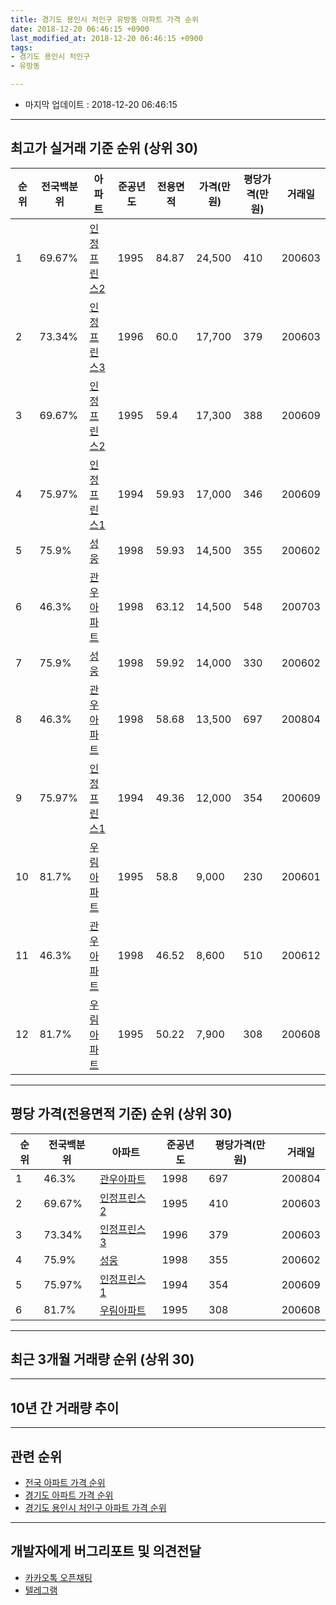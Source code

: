 ```yaml
---
title: 경기도 용인시 처인구 유방동 아파트 가격 순위
date: 2018-12-20 06:46:15 +0900
last_modified_at: 2018-12-20 06:46:15 +0900
tags:
- 경기도 용인시 처인구
- 유방동

---
```


* 마지막 업데이트 : 2018-12-20 06:46:15

---

## 최고가 실거래 기준 순위 (상위 30)


|순위|전국백분위|아파트|준공년도|전용면적|가격(만원)|평당가격(만원)|거래일|
|---|---|---|---|---|---|---|---|
|1|69.67%|[인정프린스2](https://search.naver.com/search.naver?query=%EA%B2%BD%EA%B8%B0%EB%8F%84+%EC%9A%A9%EC%9D%B8%EC%8B%9C+%EC%B2%98%EC%9D%B8%EA%B5%AC+%EC%9C%A0%EB%B0%A9%EB%8F%99+%EC%9D%B8%EC%A0%95%ED%94%84%EB%A6%B0%EC%8A%A42)|1995|84.87|24,500|410|200603|
|2|73.34%|[인정프린스3](https://search.naver.com/search.naver?query=%EA%B2%BD%EA%B8%B0%EB%8F%84+%EC%9A%A9%EC%9D%B8%EC%8B%9C+%EC%B2%98%EC%9D%B8%EA%B5%AC+%EC%9C%A0%EB%B0%A9%EB%8F%99+%EC%9D%B8%EC%A0%95%ED%94%84%EB%A6%B0%EC%8A%A43)|1996|60.0|17,700|379|200603|
|3|69.67%|[인정프린스2](https://search.naver.com/search.naver?query=%EA%B2%BD%EA%B8%B0%EB%8F%84+%EC%9A%A9%EC%9D%B8%EC%8B%9C+%EC%B2%98%EC%9D%B8%EA%B5%AC+%EC%9C%A0%EB%B0%A9%EB%8F%99+%EC%9D%B8%EC%A0%95%ED%94%84%EB%A6%B0%EC%8A%A42)|1995|59.4|17,300|388|200609|
|4|75.97%|[인정프린스1](https://search.naver.com/search.naver?query=%EA%B2%BD%EA%B8%B0%EB%8F%84+%EC%9A%A9%EC%9D%B8%EC%8B%9C+%EC%B2%98%EC%9D%B8%EA%B5%AC+%EC%9C%A0%EB%B0%A9%EB%8F%99+%EC%9D%B8%EC%A0%95%ED%94%84%EB%A6%B0%EC%8A%A41)|1994|59.93|17,000|346|200609|
|5|75.9%|[성웅](https://search.naver.com/search.naver?query=%EA%B2%BD%EA%B8%B0%EB%8F%84+%EC%9A%A9%EC%9D%B8%EC%8B%9C+%EC%B2%98%EC%9D%B8%EA%B5%AC+%EC%9C%A0%EB%B0%A9%EB%8F%99+%EC%84%B1%EC%9B%85)|1998|59.93|14,500|355|200602|
|6|46.3%|[관우아파트](https://search.naver.com/search.naver?query=%EA%B2%BD%EA%B8%B0%EB%8F%84+%EC%9A%A9%EC%9D%B8%EC%8B%9C+%EC%B2%98%EC%9D%B8%EA%B5%AC+%EC%9C%A0%EB%B0%A9%EB%8F%99+%EA%B4%80%EC%9A%B0%EC%95%84%ED%8C%8C%ED%8A%B8)|1998|63.12|14,500|548|200703|
|7|75.9%|[성웅](https://search.naver.com/search.naver?query=%EA%B2%BD%EA%B8%B0%EB%8F%84+%EC%9A%A9%EC%9D%B8%EC%8B%9C+%EC%B2%98%EC%9D%B8%EA%B5%AC+%EC%9C%A0%EB%B0%A9%EB%8F%99+%EC%84%B1%EC%9B%85)|1998|59.92|14,000|330|200602|
|8|46.3%|[관우아파트](https://search.naver.com/search.naver?query=%EA%B2%BD%EA%B8%B0%EB%8F%84+%EC%9A%A9%EC%9D%B8%EC%8B%9C+%EC%B2%98%EC%9D%B8%EA%B5%AC+%EC%9C%A0%EB%B0%A9%EB%8F%99+%EA%B4%80%EC%9A%B0%EC%95%84%ED%8C%8C%ED%8A%B8)|1998|58.68|13,500|697|200804|
|9|75.97%|[인정프린스1](https://search.naver.com/search.naver?query=%EA%B2%BD%EA%B8%B0%EB%8F%84+%EC%9A%A9%EC%9D%B8%EC%8B%9C+%EC%B2%98%EC%9D%B8%EA%B5%AC+%EC%9C%A0%EB%B0%A9%EB%8F%99+%EC%9D%B8%EC%A0%95%ED%94%84%EB%A6%B0%EC%8A%A41)|1994|49.36|12,000|354|200609|
|10|81.7%|[우림아파트](https://search.naver.com/search.naver?query=%EA%B2%BD%EA%B8%B0%EB%8F%84+%EC%9A%A9%EC%9D%B8%EC%8B%9C+%EC%B2%98%EC%9D%B8%EA%B5%AC+%EC%9C%A0%EB%B0%A9%EB%8F%99+%EC%9A%B0%EB%A6%BC%EC%95%84%ED%8C%8C%ED%8A%B8)|1995|58.8|9,000|230|200601|
|11|46.3%|[관우아파트](https://search.naver.com/search.naver?query=%EA%B2%BD%EA%B8%B0%EB%8F%84+%EC%9A%A9%EC%9D%B8%EC%8B%9C+%EC%B2%98%EC%9D%B8%EA%B5%AC+%EC%9C%A0%EB%B0%A9%EB%8F%99+%EA%B4%80%EC%9A%B0%EC%95%84%ED%8C%8C%ED%8A%B8)|1998|46.52|8,600|510|200612|
|12|81.7%|[우림아파트](https://search.naver.com/search.naver?query=%EA%B2%BD%EA%B8%B0%EB%8F%84+%EC%9A%A9%EC%9D%B8%EC%8B%9C+%EC%B2%98%EC%9D%B8%EA%B5%AC+%EC%9C%A0%EB%B0%A9%EB%8F%99+%EC%9A%B0%EB%A6%BC%EC%95%84%ED%8C%8C%ED%8A%B8)|1995|50.22|7,900|308|200608|


---

## 평당 가격(전용면적 기준) 순위 (상위 30)


|순위|전국백분위|아파트|준공년도|평당가격(만원)|거래일|
|---|---|---|---|---|---|
|1|46.3%|[관우아파트](https://search.naver.com/search.naver?query=%EA%B2%BD%EA%B8%B0%EB%8F%84+%EC%9A%A9%EC%9D%B8%EC%8B%9C+%EC%B2%98%EC%9D%B8%EA%B5%AC+%EC%9C%A0%EB%B0%A9%EB%8F%99+%EA%B4%80%EC%9A%B0%EC%95%84%ED%8C%8C%ED%8A%B8)|1998|697|200804|
|2|69.67%|[인정프린스2](https://search.naver.com/search.naver?query=%EA%B2%BD%EA%B8%B0%EB%8F%84+%EC%9A%A9%EC%9D%B8%EC%8B%9C+%EC%B2%98%EC%9D%B8%EA%B5%AC+%EC%9C%A0%EB%B0%A9%EB%8F%99+%EC%9D%B8%EC%A0%95%ED%94%84%EB%A6%B0%EC%8A%A42)|1995|410|200603|
|3|73.34%|[인정프린스3](https://search.naver.com/search.naver?query=%EA%B2%BD%EA%B8%B0%EB%8F%84+%EC%9A%A9%EC%9D%B8%EC%8B%9C+%EC%B2%98%EC%9D%B8%EA%B5%AC+%EC%9C%A0%EB%B0%A9%EB%8F%99+%EC%9D%B8%EC%A0%95%ED%94%84%EB%A6%B0%EC%8A%A43)|1996|379|200603|
|4|75.9%|[성웅](https://search.naver.com/search.naver?query=%EA%B2%BD%EA%B8%B0%EB%8F%84+%EC%9A%A9%EC%9D%B8%EC%8B%9C+%EC%B2%98%EC%9D%B8%EA%B5%AC+%EC%9C%A0%EB%B0%A9%EB%8F%99+%EC%84%B1%EC%9B%85)|1998|355|200602|
|5|75.97%|[인정프린스1](https://search.naver.com/search.naver?query=%EA%B2%BD%EA%B8%B0%EB%8F%84+%EC%9A%A9%EC%9D%B8%EC%8B%9C+%EC%B2%98%EC%9D%B8%EA%B5%AC+%EC%9C%A0%EB%B0%A9%EB%8F%99+%EC%9D%B8%EC%A0%95%ED%94%84%EB%A6%B0%EC%8A%A41)|1994|354|200609|
|6|81.7%|[우림아파트](https://search.naver.com/search.naver?query=%EA%B2%BD%EA%B8%B0%EB%8F%84+%EC%9A%A9%EC%9D%B8%EC%8B%9C+%EC%B2%98%EC%9D%B8%EA%B5%AC+%EC%9C%A0%EB%B0%A9%EB%8F%99+%EC%9A%B0%EB%A6%BC%EC%95%84%ED%8C%8C%ED%8A%B8)|1995|308|200608|


---

## 최근 3개월 거래량 순위 (상위 30)


<div style="width:100%;">
    <canvas id="deal_count_ranking" height="250"></canvas>
</div>


<script>
new Chart(document.getElementById("deal_count_ranking"), {
    type: 'horizontalBar',
    data: {
        labels: ['인정프린스1', '인정프린스2', '인정프린스3', '성웅'],
        datasets: [{
            label: '실거래 수',
            data: [5, 4, 3, 2],
            borderColor: "rgba(255, 0, 128, 1)",
            backgroundColor: "rgba(255, 0, 128, 0.5)",
            fill: false,
        }]
    },
    options: {
        responsive: true,
        title: {
            display: true,
            text: '최근 3개월 거래량 순위'
        },
        tooltips: {
            mode: 'index',
            intersect: false,
            callbacks: {
                title: function(tooltipItems, data) {
                    return "실거래 수:";
                },
                label: function(tooltipItem, data) {
                    return data.labels[tooltipItem.index] + ": " + tooltipItem.xLabel;
                }
            }
        },
        hover: {
            mode: 'nearest',
            intersect: true
        },
        scales: {
            xAxes: [{
                display: true,
                scaleLabel: {
                    display: true,
                    labelString: '실거래 수'
                },
                ticks: {
                    suggestedMin: 0,
                }
            }],
            yAxes: [{
                display: true,
                ticks: {
                    autoSkip: false,
                    callback: function(value, index, values) {
                        if (value.length > 15)
                            return value.substr(0, 13) + "...";
                        else
                            return value;
                    }
                },
                scaleLabel: {
                    display: false,
                }
            }]
        }
    }
});

</script>


---

## 10년 간 거래량 추이


<div style="width:100%;">
    <canvas id="deal_progress" height="250"></canvas>
</div>

<script>
new Chart(document.getElementById("deal_progress"), {
    type: 'line',
    data: {
        labels: ['200812','200901','200902','200903','200904','200905','200906','200907','200908','200909','200910','200911','200912','201001','201002','201003','201004','201005','201006','201007','201008','201009','201010','201011','201012','201101','201102','201103','201104','201105','201106','201107','201108','201109','201110','201111','201112','201201','201202','201203','201204','201205','201206','201207','201208','201209','201210','201211','201212','201301','201302','201303','201304','201305','201306','201307','201308','201309','201310','201311','201312','201401','201402','201403','201404','201405','201406','201407','201408','201409','201410','201411','201412','201501','201502','201503','201504','201505','201506','201507','201508','201509','201510','201511','201512','201601','201602','201603','201604','201605','201606','201607','201608','201609','201610','201611','201612','201701','201702','201703','201704','201705','201706','201707','201708','201709','201710','201711','201712','201801','201802','201803','201804','201805','201806','201807','201808','201809','201810','201811','201812'],
        datasets: [{
            label: '실거래 수',
            pointRadius: 1,
            data: [6, 4, 3, 7, 5, 13, 5, 10, 7, 9, 6, 2, 3, 8, 6, 8, 4, 6, 4, 1, 3, 4, 21, 6, 10, 6, 15, 18, 6, 6, 10, 6, 14, 16, 12, 7, 9, 11, 6, 8, 8, 12, 8, 7, 5, 11, 9, 10, 3, 5, 7, 7, 5, 6, 6, 7, 4, 7, 8, 3, 7, 1, 6, 8, 5, 10, 8, 8, 5, 9, 13, 7, 4, 8, 7, 27, 21, 16, 20, 11, 12, 15, 14, 14, 10, 3, 5, 14, 10, 12, 11, 10, 5, 13, 9, 10, 7, 2, 7, 14, 10, 8, 10, 2, 9, 7, 3, 6, 3, 7, 1, 9, 1, 7, 4, 3, 5, 8, 10, 3, 1],
            borderColor: "rgba(255, 201, 14, 1)",
            backgroundColor: "rgba(255, 201, 14, 0.5)",
            fill: true,
        }]
    },
    options: {
        responsive: true,
        title: {
            display: true,
            text: '10년간 거래량 추이'
        },
        tooltips: {
            mode: 'index',
            intersect: false,
        },
        hover: {
            mode: 'nearest',
            intersect: true
        },
        scales: {
            xAxes: [{
                display: true,
                scaleLabel: {
                    display: true,
                    labelString: '년/월'
                }
            }],
            yAxes: [{
                display: true,
                ticks: {
                    suggestedMin: 0,
                },
                scaleLabel: {
                    display: true,
                    labelString: '실거래 수'
                }
            }]
        }
    }
});

</script>


---

## 관련 순위

- [전국 아파트 가격 순위](https://inasie.github.io/apt-ranking/전국)
- [경기도 아파트 가격 순위](https://inasie.github.io/apt-ranking/경기도)
- [경기도 용인시 처인구 아파트 가격 순위](https://inasie.github.io/apt-ranking/경기도-용인시-처인구)


---

## 개발자에게 버그리포트 및 의견전달

- [카카오톡 오픈채팅](https://open.kakao.com/o/gLJUAP4)
- [텔레그램](https://t.me/inasie)

